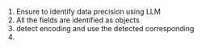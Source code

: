 1. Ensure to identify data precision using LLM
2. All the fields are identified as objects
3. detect encoding and use the detected corresponding
4.
